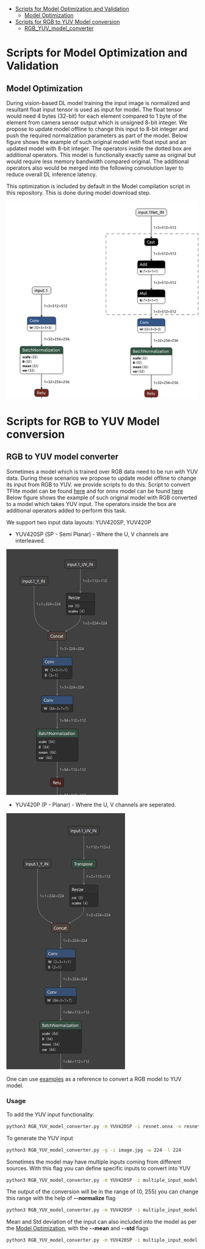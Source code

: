 - [Scripts for Model Optimization and Validation](#scripts-for-model-optimization-and-validation)
  - [Model Optimization](#model-optimization)
- [Scripts for RGB to YUV Model conversion](#scripts-for-rgb-to-yuv-model-conversion)
  - [RGB_YUV_model_converter](#rgb-to-yuv-model-converter) 

# Scripts for Model Optimization and Validation

## Model Optimization

During vision-based DL model training the input image is normalized and resultant float input tensor is used as input for model. The float tensor would need 4 bytes (32-bit) for each element compared to 1 byte of the element from camera sensor output which is unsigned 8-bit integer.  We propose to update model offline to change this input to 8-bit integer and push the required normalization parameters as part of the model. Below figure shows the example of such original model with float input and an updated model with 8-bit integer. The operators inside the dotted box are additional operators. This model is functionally exactly same as original but would require less memory bandwidth compared original. The additional operators also would be merged into the following convolution layer to reduce overall DL inference latency.  

This optimization is included by default in the Model compilation script in this repository. This is done during model download step.

![Image Normalization Optimization](../docs/images/tidl_model_opt.png)

# Scripts for RGB to YUV Model conversion

## RGB to YUV model converter

Sometimes a model which is trained over RGB data need to be run with YUV data. During these scenarios we propose to update model offline to change its input from RGB to YUV. we provide scripts to do this. Script to convert TFlite model can be found [here](osrt_model_tools/tflite_tools/RGB_YUV_model_converter.py) and for onnx model can be found [here](osrt_model_tools/onnx_tools/tidl_onnx_model_utils/RGB_YUV_model_converter.py) Below figure shows the example of such original model with RGB converted to a model which takes YUV input. The operators inside the box are additional operators added to perform this task. 

We support two input data layouts: YUV420SP, YUV420P
* YUV420SP (SP - Semi Planar) - Where the U, V channels are interleaved.

![RGB_YUV_model_converter](../docs/images/Resnet_YUV420P.png) 

* YUV420P (P - Planar) - Where the U, V channels are seperated.

![RGB_YUV_model_converter](../docs/images/Resnet_YUV420SP.png)

One can use [examples](../examples/osrt_cpp/advanced_examples) as a reference to convert a RGB model to YUV model.

### Usage

To add the YUV input functionality:

```bash
python3 RGB_YUV_model_converter.py -m YUV420SP -i resnet.onnx -o resnet_yuv.onnx -w 224 -l 224
```

To generate the YUV input
```bash
python3 RGB_YUV_model_converter.py -g -i image.jpg -w 224 -l 224
```

Sometimes the model may have multiple inputs coming from different sources. With this flag you can define specific inputs to convert into YUV

```bash
python3 RGB_YUV_model_converter.py -m YUV420SP -i multiple_input_model.onnx -o resnet_yuv.onnx --input_names input.1 input.5 
```

The output of the conversion will be in the range of (0, 255) you can change this range with the help of **--normalize** flag

```bash
python3 RGB_YUV_model_converter.py -m YUV420SP -i multiple_input_model.onnx -o resnet_yuv.onnx --input_names input.1 input.5 --normalize 255.0
```

Mean and Std deviation of the input can also included into the model as per the [Model Optimization](#model-optimization), with the **--mean** and **--std** flags

```bash
python3 RGB_YUV_model_converter.py -m YUV420SP -i multiple_input_model.onnx -o resnet_yuv.onnx --normalize 255.0 --mean 0.485 0.456 0.406 --std 0.229 0.224 0.225
```